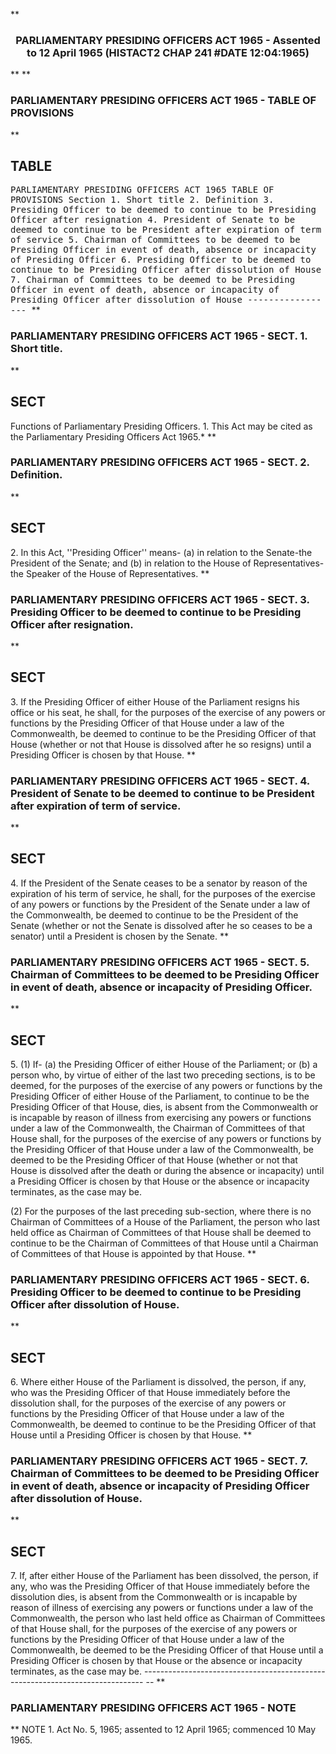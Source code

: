 **<b>

### <center><name>PARLIAMENTARY PRESIDING OFFICERS ACT 1965 - Assented to 12 April 1965 (HISTACT2 CHAP 241 #DATE 12:04:1965) </name></center>
</b>** 
**<b>

### <name>PARLIAMENTARY PRESIDING OFFICERS ACT 1965 - TABLE OF PROVISIONS </name>
</b>** 

## TABLE
<tables> <tt><lf>                  PARLIAMENTARY  PRESIDING  OFFICERS  ACT  1965<lf> <lf>                              TABLE  OF  PROVISIONS<lf> Section<lf>   1\.        Short title<lf>   2\.        Definition<lf>   3\.        Presiding Officer to be deemed to continue to be Presiding Officer<lf>             after resignation<lf>   4\.        President of Senate to be deemed to continue to be President after<lf>             expiration of term of service<lf>   5\.        Chairman of Committees to be deemed to be Presiding Officer in event <lf>             of death, absence or incapacity of Presiding Officer<lf>   6\.        Presiding Officer to be deemed to continue to be Presiding Officer<lf>             after dissolution of House<lf>   7\.        Chairman of Committees to be deemed to be Presiding Officer in event <lf>             of death, absence or incapacity of Presiding Officer after<lf>             dissolution of House<lf> <lf>                                -----------------<lf> </lf></lf></lf></lf></lf></lf></lf></lf></lf></lf></lf></lf></lf></lf></lf></lf></lf></lf></lf></lf></tt></tables>
**<b>

### <name>PARLIAMENTARY PRESIDING OFFICERS ACT 1965 - SECT. 1\. Short title. </name>
</b>** 

## SECT
<sect> Functions of Parliamentary Presiding Officers.<lf>   1\. This Act may be cited as the Parliamentary Presiding Officers Act 1965.*<lf> </lf></lf></sect>
**<b>

### <name>PARLIAMENTARY PRESIDING OFFICERS ACT 1965 - SECT. 2\. Definition. </name>
</b>** 

## SECT
<sect>   2\. In this Act, ''Presiding Officer'' means-<lf> <lf>   (a)  in relation to the Senate-the President of the Senate; and<lf> <lf>   (b)  in relation to the House of Representatives-the Speaker of the House of Representatives.<lf> </lf></lf></lf></lf></lf></sect>
**<b>

### <name>PARLIAMENTARY PRESIDING OFFICERS ACT 1965 - SECT. 3\. Presiding Officer to be deemed to continue to be Presiding Officer after resignation. </name>
</b>** 

## SECT
<sect>   3\. If the Presiding Officer of either House of the Parliament resigns his office or his seat, he shall, for the purposes of the exercise of any powers or functions by the Presiding Officer of that House under a law of the Commonwealth, be deemed to continue to be the Presiding Officer of that House (whether or not that House is dissolved after he so resigns) until a Presiding Officer is chosen by that House.<lf> </lf></sect>
**<b>

### <name>PARLIAMENTARY PRESIDING OFFICERS ACT 1965 - SECT. 4\. President of Senate to be deemed to continue to be President after expiration of term of service. </name>
</b>** 

## SECT
<sect>   4\. If the President of the Senate ceases to be a senator by reason of the expiration of his term of service, he shall, for the purposes of the exercise of any powers or functions by the President of the Senate under a law of the Commonwealth, be deemed to continue to be the President of the Senate (whether or not the Senate is dissolved after he so ceases to be a senator) until a President is chosen by the Senate.<lf> </lf></sect>
**<b>

### <name>PARLIAMENTARY PRESIDING OFFICERS ACT 1965 - SECT. 5\. Chairman of Committees to be deemed to be Presiding Officer in event of death, absence or incapacity of Presiding Officer. </name>
</b>** 

## SECT
<sect>   5\. (1) If-<lf> <lf>   (a)  the Presiding Officer of either House of the Parliament; or<lf> <lf>   (b)  a person who, by virtue of either of the last two preceding sections, is to be deemed, for the purposes of the exercise of any powers or functions by the Presiding Officer of either House of the Parliament, to continue to be the Presiding Officer of that House,<lf> dies, is absent from the Commonwealth or is incapable by reason of illness from exercising any powers or functions under a law of the Commonwealth, the Chairman of Committees of that House shall, for the purposes of the exercise of any powers or functions by the Presiding Officer of that House under a law of the Commonwealth, be deemed to be the Presiding Officer of that House (whether or not that House is dissolved after the death or during the absence or incapacity) until a Presiding Officer is chosen by that House or the absence or incapacity terminates, as the case may be.<lf> 

  (2) For the purposes of the last preceding sub-section, where there is no Chairman of Committees of a House of the Parliament, the person who last held office as Chairman of Committees of that House shall be deemed to continue to be the Chairman of Committees of that House until a Chairman of Committees of that House is appointed by that House.<lf> </lf>
</lf></lf></lf></lf></lf></lf></sect>
**<b>

### <name>PARLIAMENTARY PRESIDING OFFICERS ACT 1965 - SECT. 6\. Presiding Officer to be deemed to continue to be Presiding Officer after dissolution of House. </name>
</b>** 

## SECT
<sect>   6\. Where either House of the Parliament is dissolved, the person, if any, who was the Presiding Officer of that House immediately before the dissolution shall, for the purposes of the exercise of any powers or functions by the Presiding Officer of that House under a law of the Commonwealth, be deemed to continue to be the Presiding Officer of that House until a Presiding Officer is chosen by that House.<lf> </lf></sect>
**<b>

### <name>PARLIAMENTARY PRESIDING OFFICERS ACT 1965 - SECT. 7\. Chairman of Committees to be deemed to be Presiding Officer in event of death, absence or incapacity of Presiding Officer after dissolution of House. </name>
</b>** 

## SECT
<sect>   7\. If, after either House of the Parliament has been dissolved, the person, if any, who was the Presiding Officer of that House immediately before the dissolution dies, is absent from the Commonwealth or is incapable by reason of illness of exercising any powers or functions under a law of the Commonwealth, the person who last held office as Chairman of Committees of that House shall, for the purposes of the exercise of any powers or functions by the Presiding Officer of that House under a law of the Commonwealth, be deemed to be the Presiding Officer of that House until a Presiding Officer is chosen by that House or the absence or incapacity terminates, as the case may be.<lf> ------------------------------------------------------------------------------ -- <lf> </lf></lf></sect>
**<b>

### <name>PARLIAMENTARY PRESIDING OFFICERS ACT 1965 - NOTE </name>
</b>** <lf>                                       NOTE<lf> 1\.  Act No. 5, 1965; assented to 12 April 1965; commenced 10 May 1965\. </lf></lf>
